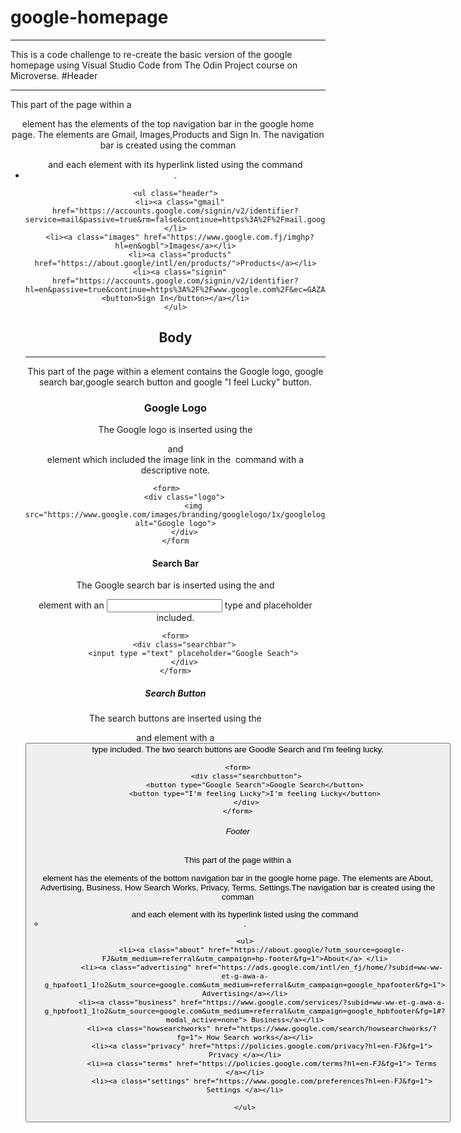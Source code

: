 # google-homepage
***
This is a code challenge to re-create the basic version of the google homepage using Visual Studio Code from The Odin Project course on Microverse.
#Header
***
This part of the page within a <header> element has the elements of the top navigation bar in the google home page. The elements are Gmail, Images,Products and Sign In. The navigation bar is created using the comman <ul> and each element with its hyperlink listed using the command <li>.
```
<ul class="header">
  <li><a class="gmail" href="https://accounts.google.com/signin/v2/identifier?service=mail&passive=true&rm=false&continue=https%3A%2F%2Fmail.google.com%2Fmail%2F%26ogbl%2F&ss=1&scc=1&ltmpl=default&ltmplcache=2&emr=1&osid=1&flowName=GlifWebSignIn&flowEntry=ServiceLogin">Gmail</a> </li>
  <li><a class="images" href="https://www.google.com.fj/imghp?hl=en&ogbl">Images</a></li>
  <li><a class="products" href="https://about.google/intl/en/products/">Products</a></li>
  <li><a class="signin" href="https://accounts.google.com/signin/v2/identifier?hl=en&passive=true&continue=https%3A%2F%2Fwww.google.com%2F&ec=GAZAmgQ&flowName=GlifWebSignIn&flowEntry=ServiceLogin"> <button>Sign In</button></a></li>
</ul>
```
## Body
***
This part of the page within a <body> element contains the Google logo, google search bar,google search button and google "I feel Lucky" button.
### Google Logo
The Google logo is inserted using the <form> and <div> element which included the image link in the <img> command with a descriptive note.
```
<form>    
    <div class="logo">
        <img src="https://www.google.com/images/branding/googlelogo/1x/googlelogo_color_272x92dp.png" alt="Google logo">
    </div>
</form
```
#### Search Bar
The Google search bar is inserted using the <form> and <div> element with an <input> type and placeholder included.
```
<form>
    <div class="searchbar">
        <input type ="text" placeholder="Google Seach">
    </div>
</form>
```
##### Search Button
The search buttons are inserted using the <div> and <form> element with a <button> type included. The two search buttons are Goodle Search and I'm feeling lucky.
```
<form>
    <div class="searchbutton">
        <button type="Google Search">Google Search</button>
        <button type="I'm feeling Lucky">I'm feeling Lucky</button>
    </div>
</form>
```
###### Footer
This part of the page within a <footer> element has the elements of the bottom navigation bar in the google home page. The elements are About, Advertising, Business, How Search Works, Privacy, Terms, Settings.The navigation bar is created using the comman <ul> and each element with its hyperlink listed using the command <li>.
```
<ul>
        <li><a class="about" href="https://about.google/?utm_source=google-FJ&utm_medium=referral&utm_campaign=hp-footer&fg=1">About</a> </li>
        <li><a class="advertising" href="https://ads.google.com/intl/en_fj/home/?subid=ww-ww-et-g-awa-a-g_hpafoot1_1!o2&utm_source=google.com&utm_medium=referral&utm_campaign=google_hpafooter&fg=1"> Advertising</a></li>
        <li><a class="business" href="https://www.google.com/services/?subid=ww-ww-et-g-awa-a-g_hpbfoot1_1!o2&utm_source=google.com&utm_medium=referral&utm_campaign=google_hpbfooter&fg=1#?modal_active=none"> Business</a></li>
        <li><a class="howsearchworks" href="https://www.google.com/search/howsearchworks/?fg=1"> How Search works</a></li>
        <li><a class="privacy" href="https://policies.google.com/privacy?hl=en-FJ&fg=1"> Privacy </a></li>
        <li><a class="terms" href="https://policies.google.com/terms?hl=en-FJ&fg=1"> Terms </a></li>
        <li><a class="settings" href="https://www.google.com/preferences?hl=en-FJ&fg=1"> Settings </a></li>

</ul>
```
